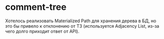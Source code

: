 # comment-tree
Хотелось реализовать Materialized Path для хранения дерева в БД, но это бы привело к отклонению от ТЗ (используется Adjacency List, из-за чего долго приходит ответ от API).
